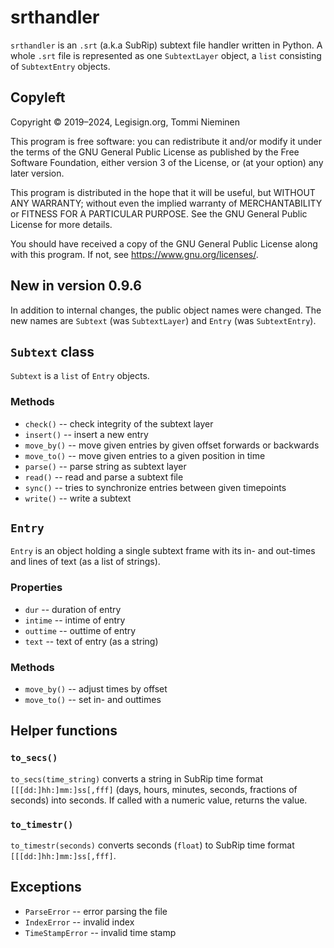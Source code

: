 # srthandler

`srthandler` is an `.srt` (a.k.a SubRip) subtext file handler written in
Python. A whole `.srt` file is represented as one `SubtextLayer` object,
a `list` consisting of `SubtextEntry` objects.

## Copyleft

Copyright © 2019–2024, Legisign.org, Tommi Nieminen

This program is free software: you can redistribute it and/or modify it
under the terms of the GNU General Public License as published by the
Free Software Foundation, either version 3 of the License, or (at your
option) any later version.

This program is distributed in the hope that it will be useful, but
WITHOUT ANY WARRANTY; without even the implied warranty of MERCHANTABILITY
or FITNESS FOR A PARTICULAR PURPOSE. See the GNU General Public License
for more details.

You should have received a copy of the GNU General Public License along
with this program. If not, see <https://www.gnu.org/licenses/>.

## New in version 0.9.6

In addition to internal changes, the public object names were
changed. The new names are `Subtext` (was `SubtextLayer`) and `Entry`
(was `SubtextEntry`).

## `Subtext` class

`Subtext` is a `list` of `Entry` objects.

### Methods

* `check()` -- check integrity of the subtext layer
* `insert()` -- insert a new entry
* `move_by()` -- move given entries by given offset forwards or backwards
* `move_to()` -- move given entries to a given position in time
* `parse()` -- parse string as subtext layer
* `read()` -- read and parse a subtext file
* `sync()` -- tries to synchronize entries between given timepoints
* `write()` -- write a subtext

## `Entry`

`Entry` is an object holding a single subtext frame with its in- and
out-times and lines of text (as a list of strings).

### Properties

* `dur` -- duration of entry
* `intime` -- intime of entry
* `outtime` -- outtime of entry
* `text` -- text of entry (as a string)

### Methods

* `move_by()` -- adjust times by offset
* `move_to()` -- set in- and outtimes

## Helper functions

### `to_secs()`

`to_secs(time_string)` converts a string in SubRip time format
`[[[dd:]hh:]mm:]ss[,fff]` (days, hours, minutes, seconds, fractions of
seconds) into seconds. If called with a numeric value, returns the value.

### `to_timestr()`

`to_timestr(seconds)` converts seconds (`float`) to SubRip time format
`[[[dd:]hh:]mm:]ss[,fff]`.

## Exceptions

* `ParseError` -- error parsing the file
* `IndexError` -- invalid index
* `TimeStampError` -- invalid time stamp
